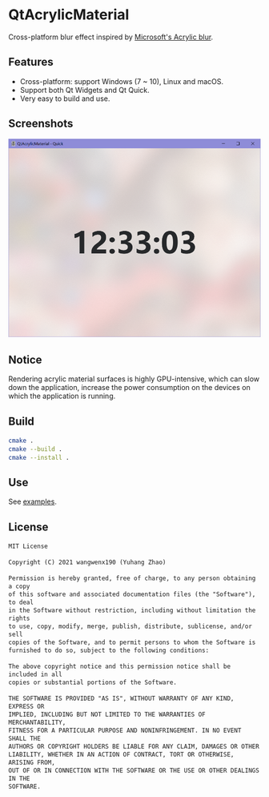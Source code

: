 # QtAcrylicMaterial

Cross-platform blur effect inspired by [Microsoft's Acrylic blur](https://docs.microsoft.com/en-us/windows/uwp/design/style/acrylic).

## Features

- Cross-platform: support Windows (7 ~ 10), Linux and macOS.
- Support both Qt Widgets and Qt Quick.
- Very easy to build and use.

## Screenshots

![Win10](/screenshots/win10-msacrylic.png)

## Notice

Rendering acrylic material surfaces is highly GPU-intensive, which can slow down the application, increase the power consumption on the devices on which the application is running.

## Build

```bash
cmake .
cmake --build .
cmake --install .
```

## Use

See [examples](/examples).

## License

```text
MIT License

Copyright (C) 2021 wangwenx190 (Yuhang Zhao)

Permission is hereby granted, free of charge, to any person obtaining a copy
of this software and associated documentation files (the "Software"), to deal
in the Software without restriction, including without limitation the rights
to use, copy, modify, merge, publish, distribute, sublicense, and/or sell
copies of the Software, and to permit persons to whom the Software is
furnished to do so, subject to the following conditions:

The above copyright notice and this permission notice shall be included in all
copies or substantial portions of the Software.

THE SOFTWARE IS PROVIDED "AS IS", WITHOUT WARRANTY OF ANY KIND, EXPRESS OR
IMPLIED, INCLUDING BUT NOT LIMITED TO THE WARRANTIES OF MERCHANTABILITY,
FITNESS FOR A PARTICULAR PURPOSE AND NONINFRINGEMENT. IN NO EVENT SHALL THE
AUTHORS OR COPYRIGHT HOLDERS BE LIABLE FOR ANY CLAIM, DAMAGES OR OTHER
LIABILITY, WHETHER IN AN ACTION OF CONTRACT, TORT OR OTHERWISE, ARISING FROM,
OUT OF OR IN CONNECTION WITH THE SOFTWARE OR THE USE OR OTHER DEALINGS IN THE
SOFTWARE.
```
